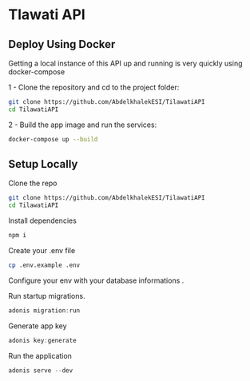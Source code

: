 
# Tlawati API 

## Deploy Using Docker 

 Getting a local instance of this API up and running is very quickly using docker-compose

 1 - Clone the repository and cd to the project folder:

```bash
git clone https://github.com/AbdelkhalekESI/TilawatiAPI 
cd TilawatiAPI 
```

 2 - Build the app image and run the services:

```bash
docker-compose up --build 
```

## Setup Locally 

Clone the repo 

```bash
git clone https://github.com/AbdelkhalekESI/TilawatiAPI
cd TilawatiAPI
```

Install dependencies 

```bash
npm i 
```

Create your .env file 

```bash
cp .env.example .env
```

Configure your env with your database informations .

Run startup migrations.

```js
adonis migration:run
```

Generate app key 

```js
adonis key:generate
```

Run the application 

```js
adonis serve --dev 
```
